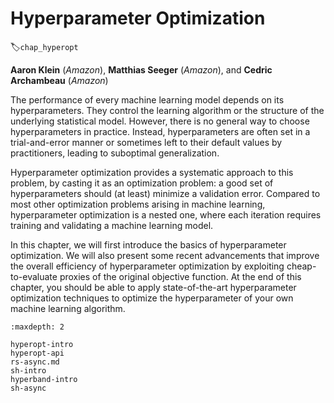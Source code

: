 # Hyperparameter Optimization
:label:`chap_hyperopt`

**Aaron Klein** (*Amazon*), **Matthias Seeger** (*Amazon*), and **Cedric Archambeau** (*Amazon*)

The performance of every machine learning model depends on its hyperparameters.
They control the learning algorithm or the structure of the underlying
statistical model. However, there is no general way to choose hyperparameters
in practice. Instead, hyperparameters are often set in a trial-and-error manner
or sometimes left to their default values by practitioners, leading to
suboptimal generalization.

Hyperparameter optimization provides a systematic approach to this problem, by
casting it as an optimization problem: a good set of hyperparameters should (at
least) minimize a validation error. Compared to most other optimization problems
arising in machine learning, hyperparameter optimization is a nested one, where
each iteration requires training and validating a machine learning model.

In this chapter, we will first introduce the basics of hyperparameter
optimization. We will also present some recent advancements that improve the
overall efficiency of hyperparameter optimization by exploiting cheap-to-evaluate
proxies of the original objective function. At the end of this chapter, you
should be able to apply state-of-the-art hyperparameter optimization techniques
to optimize the hyperparameter of your own machine learning algorithm.

```toc
:maxdepth: 2

hyperopt-intro
hyperopt-api
rs-async.md
sh-intro
hyperband-intro
sh-async
```
